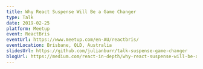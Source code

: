 ```yaml
---
title: Why React Suspense Will Be a Game Changer
type: Talk
date: 2019-02-25
platform: Meetup
event: ReactBris
eventUrl: https://www.meetup.com/en-AU/reactbris/
eventLocation: Brisbane, QLD, Australia
slidesUrl: https://github.com/julianburr/talk-suspense-game-changer
blogUrl: https://medium.com/react-in-depth/why-react-suspense-will-be-a-game-changer-37b40fea71ec
---
```

